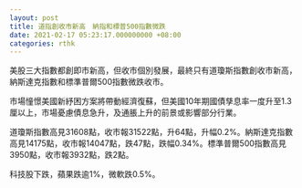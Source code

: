 ```yaml
---
layout: post
title: 道指創收市新高　納指和標普500指數微跌
date: 2021-02-17 05:23:17.000000000 +08:00
categories: rthk
---
```


美股三大指數都創即市新高，但收市個別發展，最終只有道瓊斯指數創收市新高，納斯達克指數和標準普爾500指數微跌收市。

市場憧憬美國新紓困方案將帶動經濟復蘇，但美國10年期國債孳息率一度升至1.3厘以上，市場憂慮債息急升，及通脹上升的前景或影響部分行業。

道瓊斯指數高見31608點，收市報31522點，升64點，升幅0.2%。納斯達克指數高見14175點，收市報14047點，跌47點，跌幅0.34%。標準普爾500指數高見3950點，收市報3932點，跌2點。

科技股下跌，蘋果跌逾1%，微軟跌0.5%。
